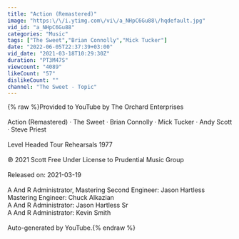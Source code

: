 ```yaml
---
title: "Action (Remastered)"
image: "https:\/\/i.ytimg.com\/vi\/a_NHpC6Gu88\/hqdefault.jpg"
vid_id: "a_NHpC6Gu88"
categories: "Music"
tags: ["The Sweet","Brian Connolly","Mick Tucker"]
date: "2022-06-05T22:37:39+03:00"
vid_date: "2021-03-18T10:29:30Z"
duration: "PT3M47S"
viewcount: "4089"
likeCount: "57"
dislikeCount: ""
channel: "The Sweet - Topic"
---
```

{% raw %}Provided to YouTube by The Orchard Enterprises<br /><br />Action (Remastered) · The Sweet · Brian Connolly · Mick Tucker · Andy Scott · Steve Priest<br /><br />Level Headed Tour Rehearsals 1977<br /><br />℗ 2021 Scott Free Under License to Prudential Music Group<br /><br />Released on: 2021-03-19<br /><br />A And R Administrator, Mastering Second Engineer: Jason Hartless<br />Mastering Engineer: Chuck Alkazian<br />A And R Administrator: Jason Hartless Sr<br />A And R Administrator: Kevin Smith<br /><br />Auto-generated by YouTube.{% endraw %}
